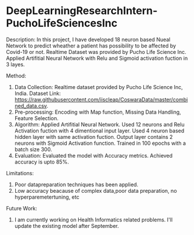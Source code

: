 # DeepLearningResearchIntern-PuchoLifeSciencesInc

Description:
In this project, I have developed 18 neuron based Nueal Network to predict wheather a patient has possibility to be affected by Covid-19 or not. Realtime Dataset was provided by Pucho Life Science Inc. Applied Artifitial Neural Network with Relu and Sigmoid activation fuction in 3 layes.



Method:
1. Data Collection: Realtime dataset provided by Pucho Life Science Inc, India. Dataset Link: https://raw.githubusercontent.com/iiscleap/CoswaraData/master/combined_data.csv.
3. Pre-processing: Encoding with Map function, Missing Data Handling, Feature Selection.
4. Algorithm: Applied Artifitial Neural Network. Used 12 neurons and Relu Activation fuction with 4 dimentional input layer. Used 4 neuron based hidden layer with same activation fuction. Output layer contains 2 neurons with Sigmoid Activation function. Trained in 100 epochs with a batch size 300. 
5. Evaluation: Evaluated the model with Accuracy metrics. Achieved accuracy is upto 85%.



Limitations:
1. Poor datapreparation techniques has been applied.
2. Low accuracy beacause of complex data,poor data preparation, no hyperparemetertuning, etc



Future Work:
1. I am currently working on Health Informatics related problems. I'll update the existing model after September.
